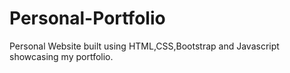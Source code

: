 # Personal-Portfolio
Personal Website built using HTML,CSS,Bootstrap and Javascript showcasing my portfolio. 

